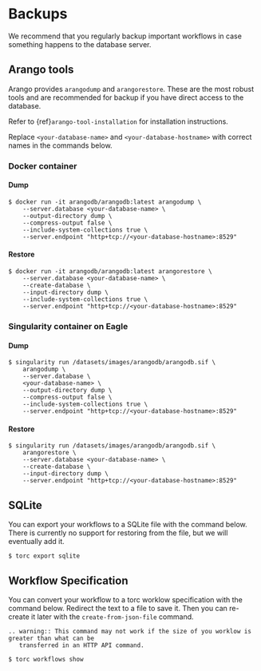 # Backups

We recommend that you regularly backup important workflows in case something happens to the
database server.

## Arango tools

Arango provides `arangodump` and `arangorestore`. These are the most robust tools and are
recommended for backup if you have direct access to the database.

Refer to {ref}`arango-tool-installation` for installation instructions.

Replace `<your-database-name>` and `<your-database-hostname>` with correct names in the
commands below.

### Docker container

#### Dump

```console
$ docker run -it arangodb/arangodb:latest arangodump \
    --server.database <your-database-name> \
    --output-directory dump \
    --compress-output false \
    --include-system-collections true \
    --server.endpoint "http+tcp://<your-database-hostname>:8529"
```

#### Restore

```console
$ docker run -it arangodb/arangodb:latest arangorestore \
    --server.database <your-database-name> \
    --create-database \
    --input-directory dump \
    --include-system-collections true \
    --server.endpoint "http+tcp://<your-database-hostname>:8529"
```

### Singularity container on Eagle

#### Dump

```console
$ singularity run /datasets/images/arangodb/arangodb.sif \
    arangodump \
    --server.database \
    <your-database-name> \
    --output-directory dump \
    --compress-output false \
    --include-system-collections true \
    --server.endpoint "http+tcp://<your-database-hostname>:8529"
```

#### Restore

```console
$ singularity run /datasets/images/arangodb/arangodb.sif \
    arangorestore \
    --server.database <your-database-name> \
    --create-database \
    --input-directory dump \
    --server.endpoint "http+tcp://<your-database-hostname>:8529"
```

## SQLite

You can export your workflows to a SQLite file with the command below. There is currently no
support for restoring from the file, but we will eventually add it.

```console
$ torc export sqlite
```

## Workflow Specification

You can convert your workflow to a torc worklow specification with the command below. Redirect the
text to a file to save it. Then you can re-create it later with the `create-from-json-file`
command.

```{eval-rst}
.. warning:: This command may not work if the size of you worklow is greater than what can be
   transferred in an HTTP API command.
```

```console
$ torc workflows show
```
